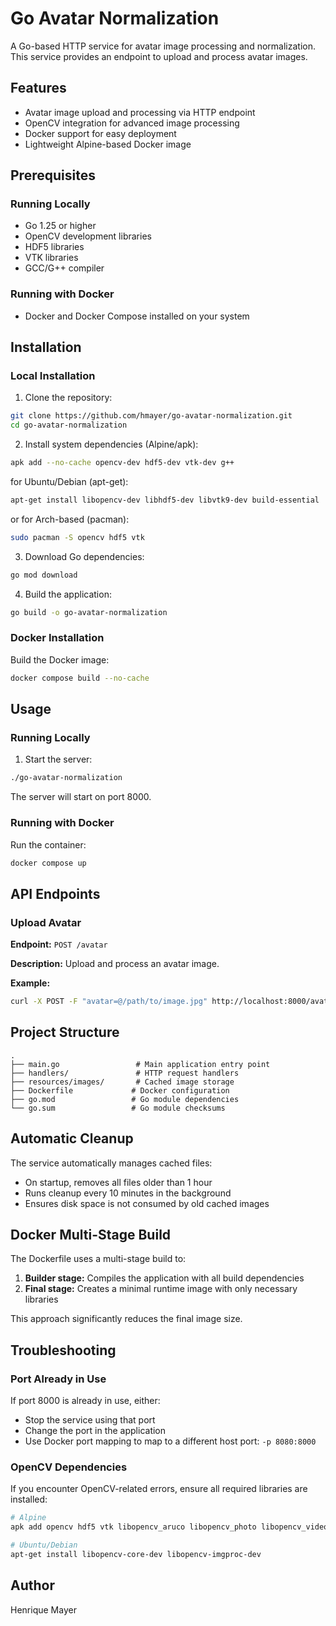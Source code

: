 # Go Avatar Normalization

A Go-based HTTP service for avatar image processing and normalization.
This service provides an endpoint to upload and process avatar images.

## Features

- Avatar image upload and processing via HTTP endpoint
- OpenCV integration for advanced image processing
- Docker support for easy deployment
- Lightweight Alpine-based Docker image

## Prerequisites

### Running Locally
- Go 1.25 or higher
- OpenCV development libraries
- HDF5 libraries
- VTK libraries
- GCC/G++ compiler

### Running with Docker
- Docker and Docker Compose installed on your system

## Installation

### Local Installation

1. Clone the repository:
```bash
git clone https://github.com/hmayer/go-avatar-normalization.git
cd go-avatar-normalization
```

2. Install system dependencies (Alpine/apk):
```bash
apk add --no-cache opencv-dev hdf5-dev vtk-dev g++
```
for Ubuntu/Debian (apt-get):
```bash
apt-get install libopencv-dev libhdf5-dev libvtk9-dev build-essential
```
or for Arch-based (pacman):
```bash
sudo pacman -S opencv hdf5 vtk
```

3. Download Go dependencies:
```bash
go mod download
```

4. Build the application:
```bash
go build -o go-avatar-normalization
```

### Docker Installation

Build the Docker image:
```bash
docker compose build --no-cache
```
## Usage

### Running Locally

1. Start the server:
```bash
./go-avatar-normalization
```
The server will start on port 8000.

### Running with Docker

Run the container:
```bash
docker compose up
```

## API Endpoints

### Upload Avatar

**Endpoint:** `POST /avatar`

**Description:** Upload and process an avatar image.

**Example:**
```bash
curl -X POST -F "avatar=@/path/to/image.jpg" http://localhost:8000/avatar
```
## Project Structure
```
.
├── main.go                 # Main application entry point
├── handlers/               # HTTP request handlers
├── resources/images/       # Cached image storage
├── Dockerfile             # Docker configuration
├── go.mod                 # Go module dependencies
└── go.sum                 # Go module checksums
```
## Automatic Cleanup

The service automatically manages cached files:
- On startup, removes all files older than 1 hour
- Runs cleanup every 10 minutes in the background
- Ensures disk space is not consumed by old cached images

## Docker Multi-Stage Build

The Dockerfile uses a multi-stage build to:
1. **Builder stage:** Compiles the application with all build dependencies
2. **Final stage:** Creates a minimal runtime image with only necessary libraries

This approach significantly reduces the final image size.

## Troubleshooting

### Port Already in Use
If port 8000 is already in use, either:
- Stop the service using that port
- Change the port in the application
- Use Docker port mapping to map to a different host port: `-p 8080:8000`

### OpenCV Dependencies
If you encounter OpenCV-related errors, ensure all required libraries are installed:
```bash
# Alpine
apk add opencv hdf5 vtk libopencv_aruco libopencv_photo libopencv_video libstdc++ libgcc

# Ubuntu/Debian
apt-get install libopencv-core-dev libopencv-imgproc-dev
```
## Author

Henrique Mayer
